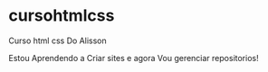 # cursohtmlcss
 Curso html css Do Alisson

 Estou Aprendendo a Criar sites e agora Vou gerenciar repositorios!
